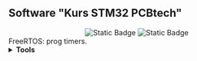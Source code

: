 <h2>Software "Kurs STM32 PCBtech"</h2>

<div id="badges" align="center">
    <img alt="Static Badge" src="https://img.shields.io/badge/Lesson%20-18%20-violet">
    <img alt="Static Badge" src="https://img.shields.io/badge/CPU%20-STM32F407VET6%20-blue">
</div>		
FreeRTOS: prog timers.
<details><summary><b>Tools</b></summary>
<div>IDE: Segger Embedded Studio</div>
<div>Programmer: JLINK</div>
</details>

</details>
